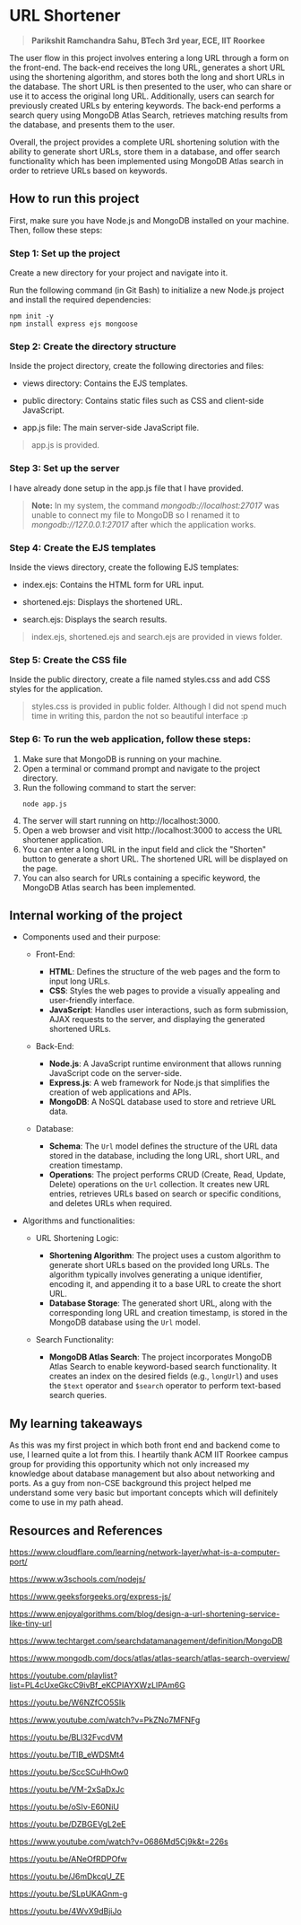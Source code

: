 # URL Shortener
> **Parikshit Ramchandra Sahu, BTech 3rd year, ECE, IIT Roorkee**
 
The user flow in this project involves entering a long URL through a form on the front-end. The back-end receives the long URL, generates a short URL 
using the shortening algorithm, and stores both the long and short URLs in the database. The short URL is then presented to the user, who can share or 
use it to access the original long URL. Additionally, users can search for previously created URLs by entering keywords. The back-end performs a search 
query using MongoDB Atlas Search, retrieves matching results from the database, and presents them to the user.

Overall, the project provides a complete URL shortening solution with the ability to generate short URLs, store them in a database, and offer search 
functionality which has been implemented using MongoDB Atlas search in order to retrieve URLs based on keywords.

## How to run this project
First, make sure you have Node.js and MongoDB installed on your machine. Then, follow these steps:

### Step 1: Set up the project

Create a new directory for your project and navigate into it.

Run the following command (in Git Bash) to initialize a new Node.js project and install the required dependencies:
```
npm init -y
npm install express ejs mongoose
```

### Step 2: Create the directory structure

Inside the project directory, create the following directories and files:

- views directory: Contains the EJS templates.

- public directory: Contains static files such as CSS and client-side JavaScript.

- app.js file: The main server-side JavaScript file.

> app.js is provided.

### Step 3: Set up the server

I have already done setup in the app.js file that I have provided.

> **Note:** In my system, the command _mongodb://localhost:27017_ was unable to connect my file to MongoDB so I renamed it to _mongodb://127.0.0.1:27017_ 
after which the application works.

### Step 4: Create the EJS templates

Inside the views directory, create the following EJS templates:

- index.ejs: Contains the HTML form for URL input.

- shortened.ejs: Displays the shortened URL.

- search.ejs: Displays the search results.

> index.ejs, shortened.ejs and search.ejs are provided in views folder.

### Step 5: Create the CSS file

Inside the public directory, create a file named styles.css and add CSS styles for the application.

> styles.css is provided in public folder. Although I did not spend much time in writing this, pardon the not so beautiful interface :p

### Step 6: To run the web application, follow these steps:
1. Make sure that MongoDB is running on your machine.
2. Open a terminal or command prompt and navigate to the project directory.
3. Run the following command to start the server:
   ```
   node app.js
   ```
4. The server will start running on http://localhost:3000.
5. Open a web browser and visit http://localhost:3000 to access the URL shortener application.
6. You can enter a long URL in the input field and click the "Shorten" button to generate a short URL. The shortened URL will be displayed on the page.
7. You can also search for URLs containing a specific keyword, the MongoDB Atlas search has been implemented.

## Internal working of the project
- Components used and their purpose:

   - Front-End:
      - **HTML**: Defines the structure of the web pages and the form to input long URLs.
      - **CSS**: Styles the web pages to provide a visually appealing and user-friendly interface.
      - **JavaScript**: Handles user interactions, such as form submission, AJAX requests to the server, and displaying the generated shortened URLs.

   - Back-End:
      - **Node.js**: A JavaScript runtime environment that allows running JavaScript code on the server-side.
      - **Express.js**: A web framework for Node.js that simplifies the creation of web applications and APIs.
      - **MongoDB**: A NoSQL database used to store and retrieve URL data.

   - Database:
      - **Schema**: The `Url` model defines the structure of the URL data stored in the database, including the long URL, short URL, and creation timestamp.
      - **Operations**: The project performs CRUD (Create, Read, Update, Delete) operations on the `Url` collection. It creates new URL entries, retrieves URLs 
        based on search or specific conditions, and deletes URLs when required.

- Algorithms and functionalities:

   - URL Shortening Logic:
      - **Shortening Algorithm**: The project uses a custom algorithm to generate short URLs based on the provided long URLs. The algorithm typically involves 
        generating a unique identifier, encoding it, and appending it to a base URL to create the short URL.
      - **Database Storage**: The generated short URL, along with the corresponding long URL and creation timestamp, is stored in the MongoDB database using the 
        `Url` model.

   - Search Functionality:
      - **MongoDB Atlas Search**: The project incorporates MongoDB Atlas Search to enable keyword-based search functionality. It creates an index on the desired 
     fields (e.g., `longUrl`) and uses the `$text` operator and `$search` operator to perform text-based search queries.

## My learning takeaways
As this was my first project in which both front end and backend come to use, I learned quite a lot from this. I heartily thank ACM IIT Roorkee campus group for 
providing this opportunity which not only increased my knowledge about database management but also about networking and ports. As a guy from non-CSE 
background this project helped me understand some very basic but important concepts which will definitely come to use in my path ahead. 

## Resources and References
https://www.cloudflare.com/learning/network-layer/what-is-a-computer-port/

https://www.w3schools.com/nodejs/

https://www.geeksforgeeks.org/express-js/

https://www.enjoyalgorithms.com/blog/design-a-url-shortening-service-like-tiny-url

https://www.techtarget.com/searchdatamanagement/definition/MongoDB

https://www.mongodb.com/docs/atlas/atlas-search/atlas-search-overview/

https://youtube.com/playlist?list=PL4cUxeGkcC9ivBf_eKCPIAYXWzLlPAm6G

https://youtu.be/W6NZfCO5SIk

https://www.youtube.com/watch?v=PkZNo7MFNFg

https://youtu.be/BLl32FvcdVM

https://youtu.be/TlB_eWDSMt4

https://youtu.be/SccSCuHhOw0

https://youtu.be/VM-2xSaDxJc

https://youtu.be/oSIv-E60NiU

https://youtu.be/DZBGEVgL2eE

https://www.youtube.com/watch?v=0686Md5Cj9k&t=226s

https://youtu.be/ANeOfRDPOfw

https://youtu.be/J6mDkcqU_ZE

https://youtu.be/SLpUKAGnm-g

https://youtu.be/4WvX9dBjiJo
